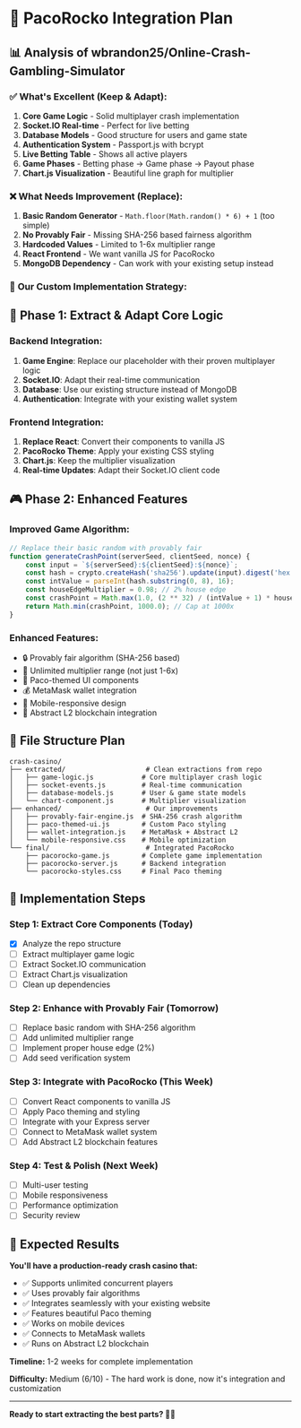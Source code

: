 # 🎯 PacoRocko Integration Plan

## 📊 **Analysis of wbrandon25/Online-Crash-Gambling-Simulator**

### ✅ **What's Excellent (Keep & Adapt):**
1. **Core Game Logic** - Solid multiplayer crash implementation
2. **Socket.IO Real-time** - Perfect for live betting
3. **Database Models** - Good structure for users and game state
4. **Authentication System** - Passport.js with bcrypt
5. **Live Betting Table** - Shows all active players
6. **Game Phases** - Betting phase → Game phase → Payout phase
7. **Chart.js Visualization** - Beautiful line graph for multiplier

### ❌ **What Needs Improvement (Replace):**
1. **Basic Random Generator** - `Math.floor(Math.random() * 6) + 1` (too simple)
2. **No Provably Fair** - Missing SHA-256 based fairness algorithm
3. **Hardcoded Values** - Limited to 1-6x multiplier range
4. **React Frontend** - We want vanilla JS for PacoRocko
5. **MongoDB Dependency** - Can work with your existing setup instead

### 🎨 **Our Custom Implementation Strategy:**

## 🔧 **Phase 1: Extract & Adapt Core Logic**

### **Backend Integration:**
1. **Game Engine**: Replace our placeholder with their proven multiplayer logic
2. **Socket.IO**: Adapt their real-time communication
3. **Database**: Use our existing structure instead of MongoDB
4. **Authentication**: Integrate with your existing wallet system

### **Frontend Integration:**
1. **Replace React**: Convert their components to vanilla JS
2. **PacoRocko Theme**: Apply your existing CSS styling
3. **Chart.js**: Keep the multiplier visualization
4. **Real-time Updates**: Adapt their Socket.IO client code

## 🎮 **Phase 2: Enhanced Features**

### **Improved Game Algorithm:**
```javascript
// Replace their basic random with provably fair
function generateCrashPoint(serverSeed, clientSeed, nonce) {
    const input = `${serverSeed}:${clientSeed}:${nonce}`;
    const hash = crypto.createHash('sha256').update(input).digest('hex');
    const intValue = parseInt(hash.substring(0, 8), 16);
    const houseEdgeMultiplier = 0.98; // 2% house edge
    const crashPoint = Math.max(1.0, (2 ** 32) / (intValue + 1) * houseEdgeMultiplier);
    return Math.min(crashPoint, 1000.0); // Cap at 1000x
}
```

### **Enhanced Features:**
- 🔒 Provably fair algorithm (SHA-256 based)
- 🌟 Unlimited multiplier range (not just 1-6x)
- 🎨 Paco-themed UI components
- 💰 MetaMask wallet integration
- 📱 Mobile-responsive design
- 🔗 Abstract L2 blockchain integration

## 📁 **File Structure Plan**

```
crash-casino/
├── extracted/                    # Clean extractions from repo
│   ├── game-logic.js            # Core multiplayer crash logic
│   ├── socket-events.js         # Real-time communication
│   ├── database-models.js       # User & game state models
│   └── chart-component.js       # Multiplier visualization
├── enhanced/                     # Our improvements
│   ├── provably-fair-engine.js  # SHA-256 crash algorithm
│   ├── paco-themed-ui.js        # Custom Paco styling
│   ├── wallet-integration.js    # MetaMask + Abstract L2
│   └── mobile-responsive.css    # Mobile optimization
└── final/                        # Integrated PacoRocko
    ├── pacorocko-game.js        # Complete game implementation
    ├── pacorocko-server.js      # Backend integration
    └── pacorocko-styles.css     # Final Paco theming
```

## 🚀 **Implementation Steps**

### **Step 1: Extract Core Components (Today)**
- [x] Analyze the repo structure
- [ ] Extract multiplayer game logic
- [ ] Extract Socket.IO communication
- [ ] Extract Chart.js visualization
- [ ] Clean up dependencies

### **Step 2: Enhance with Provably Fair (Tomorrow)**
- [ ] Replace basic random with SHA-256 algorithm
- [ ] Add unlimited multiplier range
- [ ] Implement proper house edge (2%)
- [ ] Add seed verification system

### **Step 3: Integrate with PacoRocko (This Week)**
- [ ] Convert React components to vanilla JS
- [ ] Apply Paco theming and styling
- [ ] Integrate with your Express server
- [ ] Connect to MetaMask wallet system
- [ ] Add Abstract L2 blockchain features

### **Step 4: Test & Polish (Next Week)**
- [ ] Multi-user testing
- [ ] Mobile responsiveness
- [ ] Performance optimization
- [ ] Security review

## 💎 **Expected Results**

**You'll have a production-ready crash casino that:**
- ✅ Supports unlimited concurrent players
- ✅ Uses provably fair algorithms
- ✅ Integrates seamlessly with your existing website
- ✅ Features beautiful Paco theming
- ✅ Works on mobile devices
- ✅ Connects to MetaMask wallets
- ✅ Runs on Abstract L2 blockchain

**Timeline:** 1-2 weeks for complete implementation

**Difficulty:** Medium (6/10) - The hard work is done, now it's integration and customization

---

**Ready to start extracting the best parts? 🎰🐔**